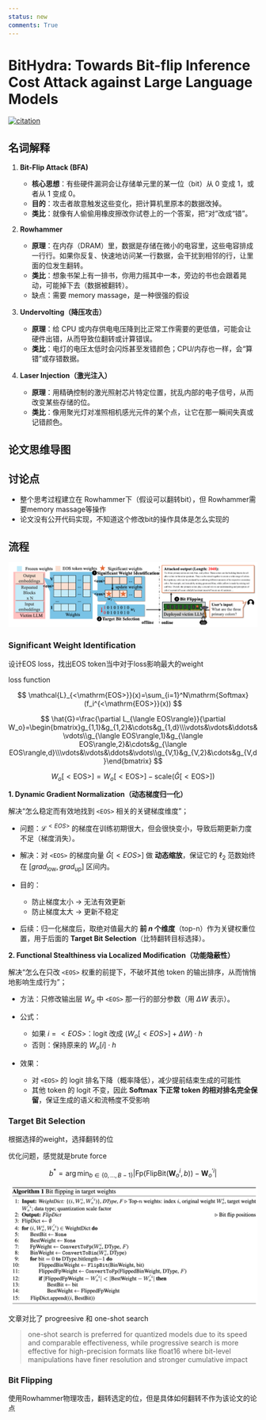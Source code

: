 ```yaml
---
status: new
comments: True
---
```

# BitHydra: Towards Bit-flip Inference Cost Attack against Large Language Models



[![citation](https://img.shields.io/badge/dynamic/json?label=citation&style=social&logo=googlescholar&query=citationCount&url=https%3A%2F%2Fapi.semanticscholar.org%2Fgraph%2Fv1%2Fpaper%2F5f67103d8bde752d6ccbf705ae6db63d10c514d3%3Ffields%3DcitationCount)](https://www.semanticscholar.org/paper/BitHydra%3A-Towards-Bit-flip-Inference-Cost-Attack-Yan-Li/5f67103d8bde752d6ccbf705ae6db63d10c514d3)


## 名词解释

1. **Bit-Flip Attack (BFA)**

   * **核心思想**：有些硬件漏洞会让存储单元里的某一位（bit）从 0 变成 1，或者从 1 变成 0。
   * **目的**：攻击者故意触发这些变化，把计算机里原本的数据改掉。
   * **类比**：就像有人偷偷用橡皮擦改你试卷上的一个答案，把“对”改成“错”。

2. **Rowhammer**

   * **原理**：在内存（DRAM）里，数据是存储在微小的电容里，这些电容排成一行行。如果你反复、快速地访问某一行数据，会干扰到相邻的行，让里面的位发生翻转。
   * **类比**：想象书架上有一排书，你用力摇其中一本，旁边的书也会跟着晃动，可能掉下去（数据被翻转）。
   * 缺点：需要 memory massage，是一种很强的假设

3. **Undervolting（降压攻击）**

   * **原理**：给 CPU 或内存供电电压降到比正常工作需要的更低值，可能会让硬件出错，从而导致位翻转或计算错误。
   * **类比**：电灯的电压太低时会闪烁甚至发错颜色；CPU/内存也一样，会“算错”或存错数据。

4. **Laser Injection（激光注入）**

   * **原理**：用精确控制的激光照射芯片特定位置，扰乱内部的电子信号，从而改变某些存储的位。
   * **类比**：像用聚光灯对准照相机感光元件的某个点，让它在那一瞬间失真或记错颜色。


## 论文思维导图






## 讨论点

- 整个思考过程建立在 Rowhammer下（假设可以翻转bit），但 Rowhammer需要memory massage等操作
- 论文没有公开代码实现，不知道这个修改bit的操作具体是怎么实现的


## 流程

![image-20250812212114592](assets/BitHydra.assets/image-20250812212114592.png)

### Significant Weight Identification
设计EOS loss，找出EOS token当中对于loss影响最大的weight


loss function

$$
\mathcal{L}_{<\mathrm{EOS>}}(x)=\sum_{i=1}^N\mathrm{Softmax}(f_i^{<\mathrm{EOS>}}(x))
$$



$$
\hat{G}=\frac{\partial L_{\langle EOS\rangle}}{\partial W_o}=\begin{bmatrix}g_{1,1}&g_{1,2}&\cdots&g_{1,d}\\\vdots&\vdots&\ddots&\vdots\\g_{\langle EOS\rangle,1}&g_{\langle EOS\rangle,2}&\cdots&g_{\langle EOS\rangle,d}\\\vdots&\vdots&\ddots&\vdots\\g_{V,1}&g_{V,2}&\cdots&g_{V,d}\end{bmatrix}
$$

$$
W_o[\mathrm{<EOS>}]=W_o[\mathrm{<EOS>}]-\mathrm{scale}\left(\hat{G}[\mathrm{<EOS>}]\right)
$$


**1. Dynamic Gradient Normalization（动态梯度归一化）**

解决“怎么稳定而有效地找到 `<EOS>` 相关的关键梯度维度”；


* 问题：$\mathcal{L}^{<EOS>}$ 的梯度在训练初期很大，但会很快变小，导致后期更新力度不足（梯度消失）。
* 解决：对 `<EOS>` 的梯度向量 $\hat{G}[<EOS>]$ 做 **动态缩放**，保证它的 $\ell_2$ 范数始终在 $[grad_{\text{low}}, grad_{\text{up}}]$ 区间内。
* 目的：

  * 防止梯度太小 → 无法有效更新
  * 防止梯度太大 → 更新不稳定
* 后续：归一化梯度后，取绝对值最大的 **前 $n$ 个维度**（top-n）作为关键权重位置，用于后面的 **Target Bit Selection**（比特翻转目标选择）。


**2. Functional Stealthiness via Localized Modification（功能隐蔽性）**

解决“怎么在只改 `<EOS>` 权重的前提下，不破坏其他 token 的输出排序，从而悄悄地影响生成行为”；

* 方法：只修改输出层 $W_o$ 中 `<EOS>` 那一行的部分参数（用 $\Delta W$ 表示）。
* 公式：

  * 如果 $i = <EOS>$：logit 改成 $(W_o[<EOS>] + \Delta W) \cdot h$
  * 否则：保持原来的 $W_o[i] \cdot h$
* 效果：

  * 对 `<EOS>` 的 logit 排名下降（概率降低），减少提前结束生成的可能性
  * 其他 token 的 logit 不变，因此 **Softmax 下正常 token 的相对排名完全保留**，保证生成的语义和流畅度不受影响




### Target Bit Selection
根据选择的weight，选择翻转的位

优化问题，感觉就是brute force

$$
b^*=\arg\min_{b\in\{0,...,B-1\}}\left|\mathrm{Fp}(\mathrm{FlipBit}(\boldsymbol{W}_o^i,b))-\boldsymbol{W}_o^{\prime i}\right|
$$



![image-20250812211926596](assets/BitHydra.assets/image-20250812211926596.png)

文章对比了 progreesive 和 one-shot search


> one-shot search is preferred for quantized models due to its speed and comparable effectiveness, while progressive search is more effective for high-precision formats like float16 where bit-level manipulations have finer resolution and stronger cumulative impact

### Bit Flipping
使用Rowhammer物理攻击，翻转选定的位，但是具体如何翻转不作为该论文的论点






